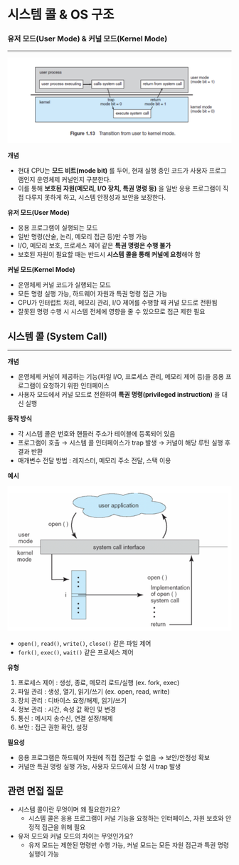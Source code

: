 # 시스템 콜 & OS 구조

### 유저 모드(User Mode) & 커널 모드(Kernel Mode)

---

![umkm.png](./images/umkm.png)

**개념**

- 현대 CPU는 **모드 비트(mode bit)** 를 두어, 현재 실행 중인 코드가 사용자 프로그램인지 운영체제 커널인지 구분한다.
- 이를 통해 **보호된 자원(메모리, I/O 장치, 특권 명령 등)** 을 일반 응용 프로그램이 직접 다루지 못하게 하고, 시스템 안정성과 보안을 보장한다.

**유저 모드(User Mode)**

- 응용 프로그램이 실행되는 모드
- 일반 명령(산술, 논리, 메모리 접근 등)만 수행 가능
- I/O, 메모리 보호, 프로세스 제어 같은 **특권 명령은 수행 불가**
- 보호된 자원이 필요할 때는 반드시 **시스템 콜을 통해 커널에 요청**해야 함

**커널 모드(Kernel Mode)**

- 운영체제 커널 코드가 실행되는 모드
- 모든 명령 실행 가능, 하드웨어 자원과 특권 명령 접근 가능
- CPU가 인터럽트 처리, 메모리 관리, I/O 제어를 수행할 때 커널 모드로 전환됨
- 잘못된 명령 수행 시 시스템 전체에 영향을 줄 수 있으므로 접근 제한 필요

## 시스템 콜 (System Call)

---

**개념**

- 운영체제 커널이 제공하는 기능(파일 I/O, 프로세스 관리, 메모리 제어 등)을 응용 프로그램이 요청하기 위한 인터페이스
- 사용자 모드에서 커널 모드로 전환하여 **특권 명령(privileged instruction)** 을 대신 실행

**동작 방식**

- 각 시스템 콜은 번호와 핸들러 주소가 테이블에 등록되어 있음
- 프로그램이 호출 → 시스템 콜 인터페이스가 trap 발생 → 커널이 해당 루틴 실행 후 결과 반환
- 매개변수 전달 방법 : 레지스터, 메모리 주소 전달, 스택 이용

**예시**

![open.png](./images/open.png)

- `open()`, `read()`, `write()`, `close()` 같은 파일 제어
- `fork()`, `exec()`, `wait()` 같은 프로세스 제어

**유형**

1. 프로세스 제어 : 생성, 종료, 메모리 로드/실행 (ex. fork, exec)
2. 파일 관리 : 생성, 열기, 읽기/쓰기 (ex. open, read, write)
3. 장치 관리 : 디바이스 요청/해제, 읽기/쓰기
4. 정보 관리 : 시간, 속성 값 확인 및 변경
5. 통신 : 메시지 송수신, 연결 설정/해제
6. 보안 : 접근 권한 확인, 설정

**필요성**

- 응용 프로그램은 하드웨어 자원에 직접 접근할 수 없음 → 보안/안정성 확보
- 커널만 특권 명령 실행 가능, 사용자 모드에서 요청 시 trap 발생

## 관련 면접 질문

- 시스템 콜이란 무엇이며 왜 필요한가요?
  - 시스템 콜은 응용 프로그램이 커널 기능을 요청하는 인터페이스, 자원 보호와 안정적 접근을 위해 필요
- 유저 모드와 커널 모드의 차이는 무엇인가요?
  - 유저 모드는 제한된 명령만 수행 가능, 커널 모드는 모든 자원 접근과 특권 명령 실행이 가능

